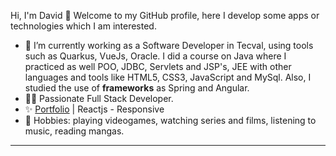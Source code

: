 Hi, I'm David 👋 Welcome to my GitHub profile, here I develop some apps or technologies which I am interested.

- 👔 I’m currently working as a Software Developer in Tecval, using tools such as Quarkus, VueJs, Oracle. I did a course on Java where I practiced as well POO, JDBC, Servlets and JSP's, JEE with other languages and tools like HTML5, CSS3, JavaScript and MySql. Also, I studied the use of <b>frameworks</b> as Spring and Angular.
- 👨‍💻 Passionate Full Stack Developer.
- ✨ [Portfolio](https://davidmarquez98.github.io/portafolio/) | Reactjs - Responsive
- 🌱 Hobbies: playing videogames, watching series and films, listening to music, reading mangas.

<hr/>


